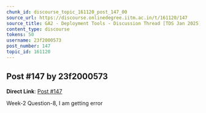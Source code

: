 ```yaml
---
chunk_id: discourse_topic_161120_post_147_00
source_url: https://discourse.onlinedegree.iitm.ac.in/t/161120/147
source_title: GA2 - Deployment Tools - Discussion Thread [TDS Jan 2025]
content_type: discourse
tokens: 50
username: 23f2000573
post_number: 147
topic_id: 161120
---
```


## Post #147 by 23f2000573

**Direct Link**: [Post #147](https://discourse.onlinedegree.iitm.ac.in/t/161120/147)

Week-2 Question-8, I am getting error
